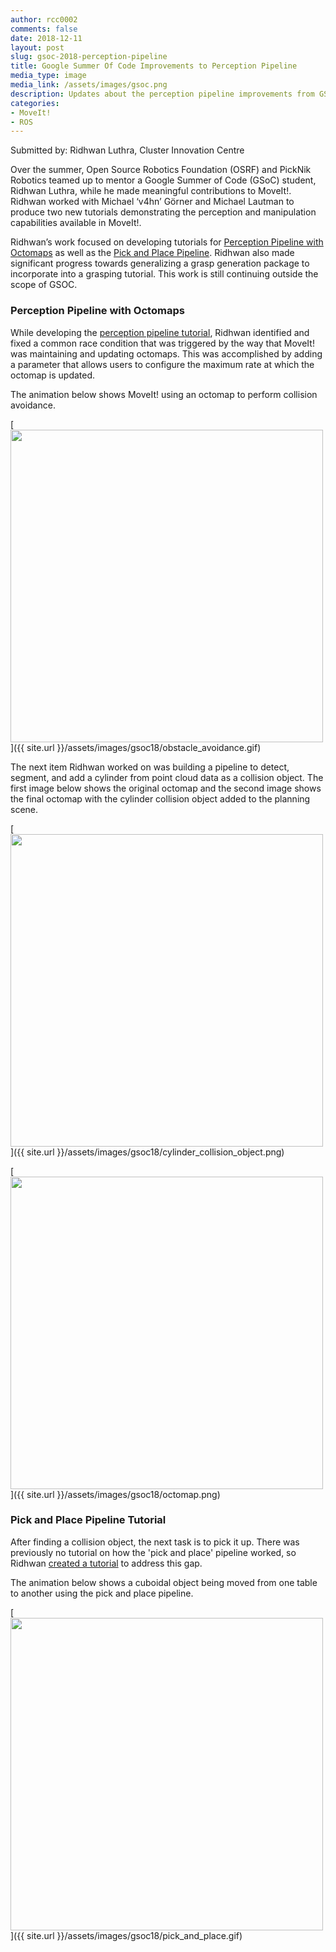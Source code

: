 ```yaml
---
author: rcc0002
comments: false
date: 2018-12-11
layout: post
slug: gsoc-2018-perception-pipeline
title: Google Summer Of Code Improvements to Perception Pipeline
media_type: image
media_link: /assets/images/gsoc.png
description: Updates about the perception pipeline improvements from GSOC
categories:
- MoveIt!
- ROS
---
```


Submitted by: Ridhwan Luthra, Cluster Innovation Centre

Over the summer, Open Source Robotics Foundation (OSRF) and PickNik Robotics teamed up to mentor a Google Summer of Code (GSoC) student, Ridhwan Luthra, while he made meaningful contributions to MoveIt!. Ridhwan worked with Michael ‘v4hn’ Görner and Michael Lautman to produce two new tutorials demonstrating the perception and manipulation capabilities available in MoveIt!.

Ridhwan’s  work focused on developing tutorials for [Perception Pipeline with Octomaps](https://ros-planning.github.io/moveit_tutorials/doc/perception_pipeline/perception_pipeline_tutorial.html) as well as the [Pick and Place Pipeline](https://ros-planning.github.io/moveit_tutorials/doc/pick_place/pick_place_tutorial.html). Ridhwan also  made significant progress towards generalizing a grasp generation package to incorporate into a grasping tutorial. This work is still continuing outside the scope of GSOC.


### Perception Pipeline with Octomaps
While developing the [perception pipeline tutorial](https://ros-planning.github.io/moveit_tutorials/doc/perception_pipeline/perception_pipeline_tutorial.html), Ridhwan identified and fixed a common race condition that was triggered by the way that MoveIt! was maintaining and updating octomaps. This was accomplished by adding a parameter that allows users to configure the maximum rate at which the octomap is updated.

The animation below shows MoveIt! using an octomap to perform collision avoidance.

[<img src="{{ site.url }}/assets/images/gsoc18/obstacle_avoidance.gif" width="500" style="margin-right:20px"/>]({{ site.url }}/assets/images/gsoc18/obstacle_avoidance.gif)

The next item Ridhwan worked on was building a pipeline to detect, segment, and add a cylinder from point cloud data as a collision object. The first image below shows the original octomap and the second image shows the final octomap with the cylinder collision object added to the planning scene.

[<img src="{{ site.url }}/assets/images/gsoc18/cylinder_collision_object.png" width="500" style="margin-right:20px"/>]({{ site.url }}/assets/images/gsoc18/cylinder_collision_object.png)

[<img src="{{ site.url }}/assets/images/gsoc18/octomap.png" width="500" style="margin-right:20px"/>]({{ site.url }}/assets/images/gsoc18/octomap.png)

### Pick and Place Pipeline Tutorial
After finding a collision object, the next task is to pick it up. There was previously no tutorial on how the 'pick and place' pipeline worked, so Ridhwan [created a tutorial](https://ros-planning.github.io/moveit_tutorials/doc/pick_place/pick_place_tutorial.html) to address this gap.

The animation below shows a cuboidal object being moved from one table to another using the pick and place pipeline.

[<img src="{{ site.url }}/assets/images/gsoc18/pick_and_place.gif" width="500" style="margin-right:20px"/>]({{ site.url }}/assets/images/gsoc18/pick_and_place.gif)